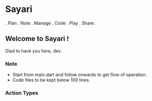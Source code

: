 # Sayari

. Plan . Note . Manage . Code . Play . Share .

## Welcome to Sayari !

Glad to have you here, dev.

### Note

- Start from main.dart and follow onwards to get flow of operation.
- Code files to be kept below 100 lines.

### Action Types
